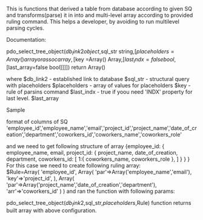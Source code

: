 This is functions that derived a table from database according to given SQ and transforms(parse) it in into and multi-level array according to provided ruling command.
This helps a developer, by avoiding to run multilevel parsing cycles.

Documentation:

pdo_select_tree_object($db_link2 object ,$sql_str string,[$placeholders = Array() array or assoc array,[$key =Array() Array,[$last_indx=false bool,[$last_array=false bool]]]]) return Array()

where 
$db_link2 - established link to database
$sql_str - structural query with placeholders 
$placeholders - array of values for placeholders
$key - rule of parsins command
$last_indx - true if yoou need 'INDX' property for last level.
$last_array

Sample

format of columns of SQ
'employee_id','employee_name','email','project_id','project_name','date_of_creation','department','coworkers_id','coworkers_name','coworkers_role'

and we need to get following structure of array
{employee_id: {
                            employee_name,
                            email,
                            project_id: {
                                                 project_name,
                                                 date_of_creation,
                                                 department,
                                                 coworkers_id: [
                                                                        1:{
                                                                              coworkers_name,
                                                                              coworkers_role
                                                                           },
                                                                   ]
                                               }
                           }
}
For this case we need to create following ruling array:                         
$Rule=Array(
         'employee_id',
         Array(
                   'par'=>Array('employee_name','email'),
                   'key'=>'project_id',
         ),
         Array(
                  'par'=>Array('project_name','date_of_creation','department'),
                  'arr'=>'coworkers_id'
         )
)
and ran the function with following  params:

pdo_select_tree_object($db_link2 ,$sql_str,$placeholders,$Rule) function returns built array with above configuration.

